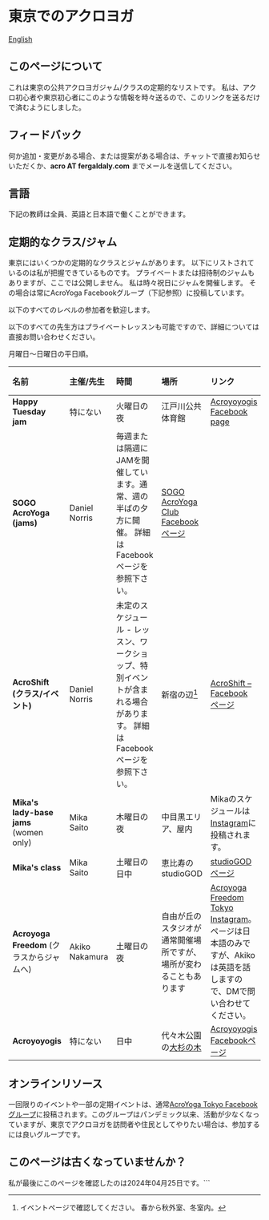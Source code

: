 # 東京でのアクロヨガ

[English](tokyo.html)

## このページについて

これは東京の公共アクロヨガジャム/クラスの定期的なリストです。
私は、アクロ初心者や東京初心者にこのような情報を時々送るので、このリンクを送るだけで済むようにしました。

## フィードバック

何か追加・変更がある場合、または提案がある場合は、チャットで直接お知らせいただくか、**acro AT fergaldaly.com** までメールを送信してください。

## 言語

下記の教師は全員、英語と日本語で働くことができます。

## 定期的なクラス/ジャム

東京にはいくつかの定期的なクラスとジャムがあります。
以下にリストされているのは私が把握できているものです。
プライベートまたは招待制のジャムもありますが、ここでは公開しません。
私は時々祝日にジャムを開催します。
その場合は常にAcroYoga Facebookグループ（下記参照）に投稿しています。

以下のすべてのレベルの参加者を歓迎します。

以下のすべての先生方はプライベートレッスンも可能ですので、詳細については直接お問い合わせください。

月曜日～日曜日の平日順。

|名前|主催/先生|時間|場所|リンク|備考|
|:---|:-----------|:---|:-------|:---|:----|
|**Happy Tuesday jam**| 特にない |火曜日の夜|江戸川公共体育館|[Acroyoyogis Facebook page](https://www.facebook.com/acroyoyogis)|
|**SOGO AcroYoga (jams)** | Daniel Norris | 毎週または隔週にJAMを開催しています。通常、週の半ばの夕方に開催。 詳細はFacebookページを参照下さい。| [SOGO AcroYoga Club Facebookページ](https://www.facebook.com/groups/775712679249057) |
| **AcroShift (クラス/イベント)** | Daniel Norris | 未定のスケジュール - レッスン、ワークショップ、特別イベントが含まれる場合があります。 詳細はFacebookページを参照下さい。| 新宿の辺[^1] | [AcroShift – Facebook ページ](https://www.facebook.com/acroshift) |
|**Mika's lady-base jams** (women only)|Mika Saito|木曜日の夜|中目黒エリア、屋内|Mikaのスケジュールは[Instagram](https://www.instagram.com/mikayoga.acro/)に投稿されます。|
|**Mika's class** | Mika Saito | 土曜日の日中 | 恵比寿のstudioGOD | [studioGODページ](https://www.studio-god.com/blog/11137/) |
|**Acroyoga Freedom** (クラスからジャムへ)|Akiko Nakamura|土曜日の夜|自由が丘のスタジオが通常開催場所ですが、場所が変わることもあります|[Acroyoga Freedom Tokyo Instagram](https://www.instagram.com/acroyogafreedomtokyo/)。ページは日本語のみですが、Akikoは英語を話しますので、DMで問い合わせてください。|
|**Acroyoyogis** | 特にない | 日中 | 代々木公園の<a href="https://goo.gl/maps/hjEZAWaZSV5nrmCF8">大杉の木</a> | <a href="https://www.facebook.com/acroyoyogis">Acroyoyogis Facebookページ</a> |

## オンラインリソース

一回限りのイベントや一部の定期イベントは、通常[AcroYoga Tokyo Facebookグループ](https://www.facebook.com/groups/acroyoga.tokyo)に投稿されます。このグループはパンデミック以来、活動が少なくなっていますが、東京でアクロヨガを訪問者や住民としてやりたい場合は、参加するには良いグループです。

## このページは古くなっていませんか？

私が最後にこのページを確認したのは2024年04月25日です。```

[^1]: イベントページで確認してください。 春から秋外室、冬室内。

